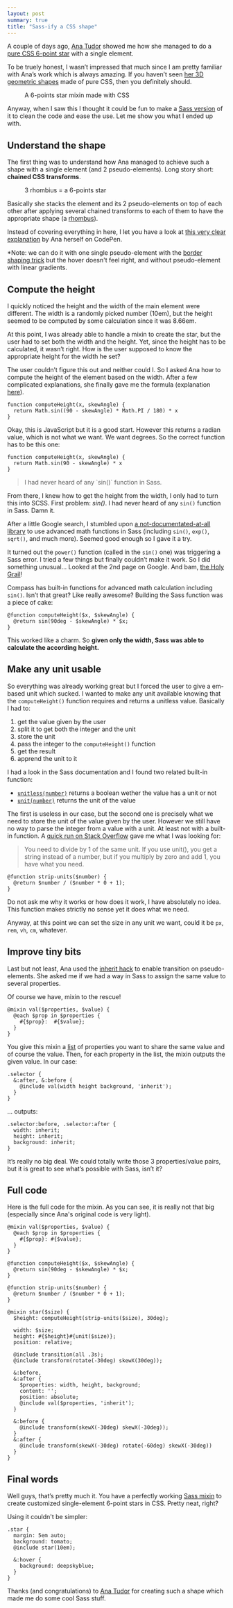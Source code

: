 ```yaml
---
layout: post
summary: true
title: "Sass-ify a CSS shape"
---
```


A couple of days ago, [Ana Tudor](http://twitter.com/thebabydino) showed me how she managed to do a [pure CSS 6-point star](http://codepen.io/thebabydino/pen/DmklE) with a single element.

To be truely honest, I wasn’t impressed that much since I am pretty familiar with Ana’s work which is always amazing. If you haven’t seen [her 3D geometric shapes](http://stackoverflow.com/users/1397351/ana) made of pure CSS, then you definitely should.

<figure class="figure--right">
<img alt="" src="/images/sass-mixin-star/css-star.png">
<figcaption>A 6-points star mixin made with CSS</figcaption>
</figure>

Anyway, when I saw this I thought it could be fun to make a [Sass version](http://codepen.io/HugoGiraudel/pen/LkoGE) of it to clean the code and ease the use. Let me show you what I ended up with.

## Understand the shape 

The first thing was to understand how Ana managed to achieve such a shape with a single element (and 2 pseudo-elements). Long story short: **chained CSS transforms**.

<figure class="figure--right">
<img src="/images/sass-mixin-star/rhombius.png" alt="">
<figcaption>3 rhombius = a 6-points star</figcaption>
</figure>

Basically she stacks the element and its 2 pseudo-elements on top of each other after applying several chained transforms to each of them to have the appropriate shape (a [rhombus](http://www.mathopenref.com/rhombus.html)).

Instead of covering everything in here, I let you have a look at [this very clear explanation](http://codepen.io/thebabydino/full/ca5fdb3582a6a27e4d3988d6d90952cb) by Ana herself on CodePen.

*Note: we can do it with one single pseudo-element with the [border shaping trick](http://davidwalsh.name/css-triangles) but the hover doesn't feel right, and without pseudo-element with linear gradients.

## Compute the height 

I quickly noticed the height and the width of the main element were different. The width is a randomly picked number (10em), but the height seemed to be computed by some calculation since it was 8.66em.

At this point, I was already able to handle a mixin to create the star, but the user had to set both the width and the height. Yet, since the height has to be calculated, it wasn’t right. How is the user supposed to know the appropriate height for the width he set?

The user couldn’t figure this out and neither could I. So I asked Ana how to compute the height of the element based on the width. After a few complicated explanations, she finally gave me the formula (explanation [here](http://codepen.io/thebabydino/full/ca5fdb3582a6a27e4d3988d6d90952cb)).

<pre class="language-javascript"><code>function computeHeight(x, skewAngle) { 
  return Math.sin((90 - skewAngle) * Math.PI / 180) * x 
}</code></pre>

Okay, this is JavaScript but it is a good start. However this returns a radian value, which is not what we want. We want degrees. So the correct function has to be this one:

<pre class="language-javascript"><code>function computeHeight(x, skewAngle) { 
  return Math.sin(90 - skewAngle) * x 
}</code></pre>

<blockquote class="pull-quote--right">I had never heard of any `sin()` function in Sass.</blockquote>

From there, I knew how to get the height from the width, I only had to turn this into SCSS. First problem: <em>sin()</em>. I had never heard of any `sin()` function in Sass. Damn it.

After a little Google search, I stumbled upon [a not-documentated-at-all library](https://github.com/adambom/Sass-Math/blob/master/math.scss) to use advanced math functions in Sass (including `sin()`, `exp()`, `sqrt()`, and much more). Seemed good enough so I gave it a try.

It turned out the `power()` function (called in the `sin()` one) was triggering a Sass error. I tried a few things but finally couldn’t make it work. So I did something unusual... Looked at the 2nd page on Google. And bam, [the Holy Grail](http://compass-style.org/reference/compass/helpers/math/)!

Compass has built-in functions for advanced math calculation including `sin()`. Isn’t that great? Like really awesome? Building the Sass function was a piece of cake:

<pre class="language-scss"><code>@function computeHeight($x, $skewAngle) { 
  @return sin(90deg - $skewAngle) * $x;
}</code></pre>

This worked like a charm. So **given only the width, Sass was able to calculate the according height.**

## Make any unit usable 

So everything was already working great but I forced the user to give a em-based unit which sucked. I wanted to make any unit available knowing that the `computeHeight()` function requires and returns a unitless value. Basically I had to:

1. get the value given by the user
1. split it to get both the integer and the unit
1. store the unit
1. pass the integer to the `computeHeight()` function
1. get the result
1. apprend the unit to it


I had a look in the Sass documentation and I found two related built-in function:

* [`unitless(number)`](http://sass-lang.com/docs/yardoc/Sass/Script/Functions.html#unitless-instance_method) returns a boolean wether the value has a unit or not
* [`unit(number)`](http://sass-lang.com/docs/yardoc/Sass/Script/Functions.html#unit-instance_method) returns the unit of the value


The first is useless in our case, but the second one is precisely what we need to store the unit of the value given by the user. However we still have no way to parse the integer from a value with a unit. At least not with a built-in function. A [quick run on Stack Overflow](http://stackoverflow.com/a/12335841) gave me what I was looking for:

> You need to divide by 1 of the same unit. If you use unit(), you get a string instead of a number, but if you multiply by zero and add 1, you have what you need.

<pre class="language-scss"><code>@function strip-units($number) {
  @return $number / ($number * 0 + 1);
}</code></pre>

Do not ask me why it works or how does it work, I have absolutely no idea. This function makes strictly no sense yet it does what we need.

Anyway, at this point we can set the size in any unit we want, could it be `px`, `rem`, `vh`, `cm`, whatever.

## Improve tiny bits

Last but not least, Ana used the [inherit hack](http://xiel.de/webkit-fix-css-transitions-on-pseudo-elements/) to enable transition on pseudo-elements. She asked me if we had a way in Sass to assign the same value to several properties.

Of course we have, mixin to the rescue!

<pre class="language-scss"><code>@mixin val($properties, $value) {
  @each $prop in $properties { 
    #{$prop}:  #{$value};
  }
}</code></pre>

You give this mixin a [list](http://sass-lang.com/docs/yardoc/file.SASS_REFERENCE.html#lists) of properties you want to share the same value and of course the value. Then, for each property in the list, the mixin outputs the given value. In our case:

<pre class="language-scss"><code>.selector {
  &:after, &:before {
    @include val(width height background, 'inherit');
  }
}</code></pre>

... outputs:

<pre class="language-scss"><code>.selector:before, .selector:after {
  width: inherit;
  height: inherit;
  background: inherit;
}</code></pre>

It’s really no big deal. We could totally write those 3 properties/value pairs, but it is great to see what’s possible with Sass, isn’t it?

## Full code 

Here is the full code for the mixin. As you can see, it is really not that big (especially since Ana's original code is very light).

<pre class="language-scss"><code>@mixin val($properties, $value) {
  @each $prop in $properties { 
    #{$prop}: #{$value};
  }
}

@function computeHeight($x, $skewAngle) { 
  @return sin(90deg - $skewAngle) * $x;
}

@function strip-units($number) {
  @return $number / ($number * 0 + 1);
}

@mixin star($size) {
  $height: computeHeight(strip-units($size), 30deg);
  
  width: $size;
  height: #{$height}#{unit($size)};
  position: relative;
  
  @include transition(all .3s);
  @include transform(rotate(-30deg) skewX(30deg));
    
  &:before, 
  &:after {
    $properties: width, height, background;
    content: '';
    position: absolute;
    @include val($properties, 'inherit');
  }
    
  &:before { 
    @include transform(skewX(-30deg) skewX(-30deg)); 
  }
  &:after { 
    @include transform(skewX(-30deg) rotate(-60deg) skewX(-30deg)) 
  }
}</code></pre>

## Final words 

Well guys, that’s pretty much it. You have a perfectly working [Sass mixin](http://codepen.io/HugoGiraudel/pen/Lcexi) to create customized single-element 6-point stars in CSS. Pretty neat, right?

Using it couldn't be simpler:

<pre class="language-scss"><code>.star {
  margin: 5em auto;
  background: tomato;
  @include star(10em);
  
  &:hover {
    background: deepskyblue;
  }
}</code></pre>

Thanks (and congratulations) to [Ana Tudor](http://twitter.com/thebabydino) for creating such a shape which made me do some cool Sass stuff.


